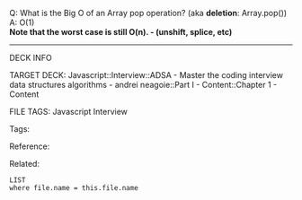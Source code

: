 Q: What is the Big O of an Array pop operation? (aka **deletion**: Array.pop())
A: O(1)  
**Note that the worst case is still O(n). - (unshift, splice, etc)**
<!--ID: 1690026321881-->

---

DECK INFO

TARGET DECK: Javascript::Interview::ADSA - Master the coding interview data structures algorithms - andrei neagoie::Part I - Content::Chapter 1 - Content

FILE TAGS: Javascript Interview

Tags:

Reference:

Related:

```dataview
LIST
where file.name = this.file.name
```
